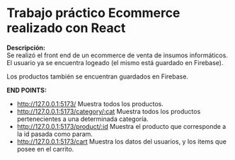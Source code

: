 # Trabajo práctico Ecommerce realizado con React

**Descripción:**<br>
Se realizó el front end de un ecommerce de venta de insumos informáticos.
El usuario ya se encuentra logeado (el mismo está guardado en Firebase).

Los productos también se encuentran guardados en Firebase.

**END POINTS:**<br>
- http://127.0.0.1:5173/ Muestra todos los productos.
- http://127.0.0.1:5173/category/:cat Muestra todos los productos pertenecientes a una determinada categoría.
- http://127.0.0.1:5173/product/:id Muestra el producto que corresponde a la id pasada como param.
- http://127.0.0.1:5173/cart Muestra los datos del usuarios, y los items que posee en el carrito.
